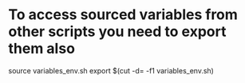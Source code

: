  # To access sourced variables from other scripts you need to export them also
 source variables_env.sh
 export $(cut -d= -f1 variables_env.sh)
